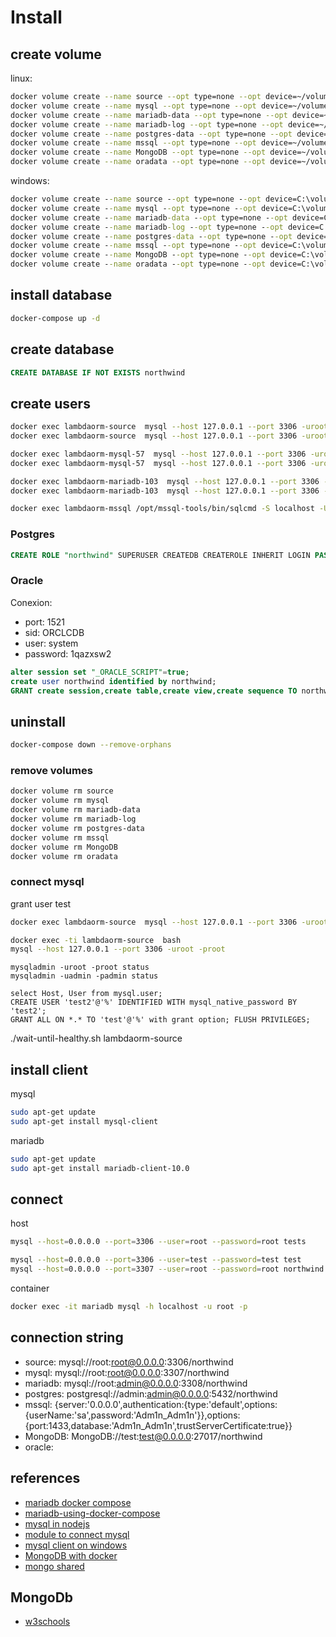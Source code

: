 # Install

## create volume

linux:

``` sh
docker volume create --name source --opt type=none --opt device=~/volumes/source --opt o=bind
docker volume create --name mysql --opt type=none --opt device=~/volumes/mysql --opt o=bind
docker volume create --name mariadb-data --opt type=none --opt device=~/volumes/mariadb-data --opt o=bind
docker volume create --name mariadb-log --opt type=none --opt device=~/volumes/mariadb-log --opt o=bind
docker volume create --name postgres-data --opt type=none --opt device=~/volumes/postgres-data --opt o=bind
docker volume create --name mssql --opt type=none --opt device=~/volumes/mssql --opt o=bind
docker volume create --name MongoDB --opt type=none --opt device=~/volumes/MongoDB --opt o=bind
docker volume create --name oradata --opt type=none --opt device=~/volumes/oradata --opt o=bind
```

windows:

``` bat
docker volume create --name source --opt type=none --opt device=C:\volumes\source --opt o=bind
docker volume create --name mysql --opt type=none --opt device=C:\volumes\mysql --opt o=bind
docker volume create --name mariadb-data --opt type=none --opt device=C:\volumes\mariadb-data --opt o=bind
docker volume create --name mariadb-log --opt type=none --opt device=C:\volumes\mariadb-log --opt o=bind
docker volume create --name postgres-data --opt type=none --opt device=C:\volumes\postgres-data --opt o=bind
docker volume create --name mssql --opt type=none --opt device=C:\volumes\mssql --opt o=bind
docker volume create --name MongoDB --opt type=none --opt device=C:\volumes\MongoDB --opt o=bind
docker volume create --name oradata --opt type=none --opt device=C:\volumes\oradata --opt o=bind
```

## install database

``` sh
docker-compose up -d
```

## create database

```sql
CREATE DATABASE IF NOT EXISTS northwind
```

## create users

``` sh
docker exec lambdaorm-source  mysql --host 127.0.0.1 --port 3306 -uroot -proot -e "CREATE USER IF NOT EXISTS 'test'@'%' IDENTIFIED BY 'test';"
docker exec lambdaorm-source  mysql --host 127.0.0.1 --port 3306 -uroot -proot -e "GRANT ALL ON *.* TO 'test'@'%' with grant option; FLUSH PRIVILEGES;"

docker exec lambdaorm-mysql-57  mysql --host 127.0.0.1 --port 3306 -uroot -proot -e "CREATE USER IF NOT EXISTS 'test'@'%' IDENTIFIED BY 'test';"
docker exec lambdaorm-mysql-57  mysql --host 127.0.0.1 --port 3306 -uroot -proot -e "GRANT ALL ON *.* TO 'test'@'%' with grant option; FLUSH PRIVILEGES;"

docker exec lambdaorm-mariadb-103  mysql --host 127.0.0.1 --port 3306 -uroot -proot -e "CREATE USER IF NOT EXISTS 'test'@'%' IDENTIFIED BY 'test';"
docker exec lambdaorm-mariadb-103  mysql --host 127.0.0.1 --port 3306 -uroot -proot -e "GRANT ALL ON *.* TO 'test'@'%' with grant option; FLUSH PRIVILEGES;"

docker exec lambdaorm-mssql /opt/mssql-tools/bin/sqlcmd -S localhost -U SA -P "Lambda1234!" -Q "CREATE DATABASE northwind; ALTER DATABASE northwind SET READ_COMMITTED_SNAPSHOT ON;"
```

### Postgres

```sql
CREATE ROLE "northwind" SUPERUSER CREATEDB CREATEROLE INHERIT LOGIN PASSWORD 'northwind';
```

### Oracle

Conexion:

- port: 1521
- sid: ORCLCDB
- user: system
- password: 1qazxsw2

```sql
alter session set "_ORACLE_SCRIPT"=true;
create user northwind identified by northwind;
GRANT create session,create table,create view,create sequence TO northwind;
```

## uninstall

``` sh
docker-compose down --remove-orphans
```

### remove volumes

``` sh
docker volume rm source
docker volume rm mysql
docker volume rm mariadb-data
docker volume rm mariadb-log
docker volume rm postgres-data
docker volume rm mssql
docker volume rm MongoDB
docker volume rm oradata
```

### connect mysql

grant user test

``` sh
docker exec lambdaorm-source  mysql --host 127.0.0.1 --port 3306 -uroot -proot -e "GRANT ALL ON *.* TO 'test'@'%' with grant option; FLUSH PRIVILEGES;"

```

``` sh
docker exec -ti lambdaorm-source  bash
mysql --host 127.0.0.1 --port 3306 -uroot -proot
```

``` mysql
mysqladmin -uroot -proot status
mysqladmin -uadmin -padmin status

select Host, User from mysql.user;
CREATE USER 'test2'@'%' IDENTIFIED WITH mysql_native_password BY 'test2';
GRANT ALL ON *.* TO 'test'@'%' with grant option; FLUSH PRIVILEGES;

```

./wait-until-healthy.sh lambdaorm-source

## install client

mysql

``` sh
sudo apt-get update
sudo apt-get install mysql-client
```

mariadb

``` sh
sudo apt-get update
sudo apt-get install mariadb-client-10.0
```

## connect

host

``` sh
mysql --host=0.0.0.0 --port=3306 --user=root --password=root tests

mysql --host=0.0.0.0 --port=3306 --user=test --password=test test
mysql --host=0.0.0.0 --port=3307 --user=root --password=root northwind
```

container

``` sh
docker exec -it mariadb mysql -h localhost -u root -p 
```

## connection string

- source: mysql://root:root@0.0.0.0:3306/northwind
- mysql: mysql://root:root@0.0.0.0:3307/northwind
- mariadb: mysql://root:admin@0.0.0.0:3308/northwind
- postgres: postgresql://admin:admin@0.0.0.0:5432/northwind
- mssql: {server:'0.0.0.0',authentication:{type:'default',options:{userName:'sa',password:'Adm1n_Adm1n'}},options:{port:1433,database:'Adm1n_Adm1n',trustServerCertificate:true}}
- MongoDB: MongoDB://test:test@0.0.0.0:27017/northwind
- oracle:

## references

- [mariadb docker compose](https://github.com/monstrenyatko/docker-rpi-mariadb)
- [mariadb-using-docker-compose](https://learntubes.com/how-to-install-mariadb-using-docker-compose)
- [mysql in nodejs](https://evertpot.com/executing-a-mysql-query-in-nodejs/)
- [module to connect mysql](https://www.npmjs.com/package/mysq)
- [mysql client on windows](https://dev.mysql.com/doc/mysql-shell/8.0/en/mysql-shell-install-windows-quick.html#:~:text=To%20install%20MySQL%20Shell%20on,steps%20in%20the%20Setup%20Wizard.)
- [MongoDB with docker](https://citizix.com/how-to-run-MongoDB-with-docker-and-docker-compose/)
- [mongo shared](https://github.com/bitnami/bitnami-docker-MongoDB/issues/208)

## MongoDb

- [w3schools](https://www.w3schools.com/nodejs/nodejs_mongodb_createcollection.asp)
